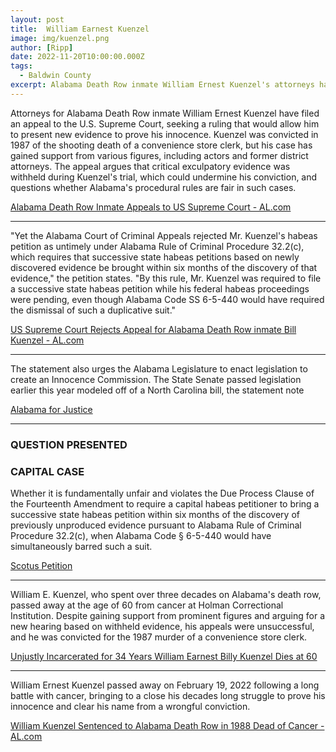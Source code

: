 ```yaml
---
layout: post
title:  William Earnest Kuenzel
image: img/kuenzel.png
author: [Ripp]
date: 2022-11-20T10:00:00.000Z
tags:
  - Baldwin County
excerpt: Alabama Death Row inmate William Ernest Kuenzel's attorneys have filed an appeal to the U.S. Supreme Court, seeking permission to present new evidence proving his innocence in the 1987 shooting death of a convenience store clerk. Despite gaining support from various figures, Kuenzel's appeals were unsuccessful, and he passed away from cancer after spending over three decades on death row.
---
```



Attorneys for Alabama Death Row inmate William Ernest Kuenzel have filed an appeal to the U.S. Supreme Court, seeking a ruling that would allow him to present new evidence to prove his innocence. Kuenzel was convicted in 1987 of the shooting death of a convenience store clerk, but his case has gained support from various figures, including actors and former district attorneys. The appeal argues that critical exculpatory evidence was withheld during Kuenzel's trial, which could undermine his conviction, and questions whether Alabama's procedural rules are fair in such cases.

[Alabama Death Row Inmate Appeals to US Supreme Court - AL.com](https://www.al.com/news/birmingham/2016/08/alabama_death_row_inmate_appea.html)

---

"Yet the Alabama Court of Criminal Appeals rejected Mr. Kuenzel's habeas petition as untimely under Alabama Rule of Criminal Procedure 32.2(c), which requires that successive state habeas petitions based on newly discovered evidence be brought within six months of the discovery of that evidence," the petition states. "By this rule, Mr. Kuenzel was required to file a successive state habeas petition while his federal habeas proceedings were pending, even though Alabama Code SS 6-5-440 would have required the dismissal of such a duplicative suit."


[US Supreme Court Rejects Appeal for Alabama Death Row inmate Bill Kuenzel - AL.com](https://www.al.com/news/birmingham/2016/10/us_supreme_court_rejects_appea.html)


----

The statement also urges the Alabama Legislature to enact legislation to create an Innocence Commission. The State Senate passed legislation earlier this year modeled off of a North Carolina bill, the statement note


[Alabama for Justice](https://alabamainjustice.com/)

----

### QUESTION PRESENTED 
### CAPITAL CASE 

Whether it is fundamentally unfair and violates the Due Process Clause of the Fourteenth Amendment to require a capital habeas petitioner to bring a successive state habeas petition within six months of the discovery of previously unproduced evidence pursuant to Alabama Rule of Criminal Procedure 32.2(c), when Alabama Code § 6-5-440 would have simultaneously barred such a suit.

[Scotus Petition](https://alabamainjustice.com/wp-content/uploads/2011/04/Scotus-Petition.pdf)

-----

William E. Kuenzel, who spent over three decades on Alabama's death row, passed away at the age of 60 from cancer at Holman Correctional Institution. Despite gaining support from prominent figures and arguing for a new hearing based on withheld evidence, his appeals were unsuccessful, and he was convicted for the 1987 murder of a convenience store clerk.

[Unjustly Incarcerated for 34 Years William Earnest Billy Kuenzel Dies at 60](https://alabamainjustice.com/unjustly-incarcerated-for-34-years-william-ernest-billy-kuenzel-dies-at-60/)

-----

William Ernest Kuenzel passed away on February 19, 2022 following a long battle with cancer, bringing to a close his decades long struggle to prove his innocence and clear his name from a wrongful conviction.

[William Kuenzel Sentenced to Alabama Death Row in 1988 Dead of Cancer - AL.com](https://www.al.com/news/2022/02/william-kuenzel-sentenced-to-alabama-death-row-in-1988-dead-of-cancer.html)
